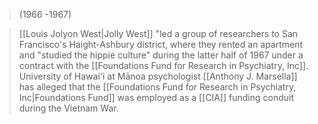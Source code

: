 > (1966 -1967)

 > [[Louis Jolyon West|Jolly West]] "led a group of researchers to San Francisco's Haight-Ashbury district, where they rented an apartment and "studied the hippie culture" during the latter half of 1967 under a contract with the [[Foundations Fund for Research in Psychiatry, Inc]]. University of Hawai'i at Mānoa psychologist [[Anthony J. Marsella]] has alleged that the [[Foundations Fund for Research in Psychiatry, Inc|Foundations Fund]] was employed as a [[CIA]] funding conduit during the Vietnam War.